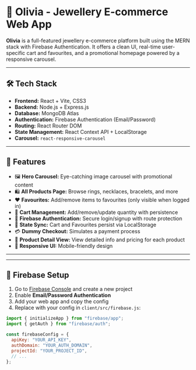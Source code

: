 # 💎 Olivia - Jewellery E-commerce Web App

**Olivia** is a full-featured jewellery e-commerce platform built using the MERN stack with Firebase Authentication. It offers a clean UI, real-time user-specific cart and favourites, and a promotional homepage powered by a responsive carousel.

---

## 🛠 Tech Stack

- **Frontend:** React + Vite, CSS3
- **Backend:** Node.js + Express.js
- **Database:** MongoDB Atlas
- **Authentication:** Firebase Authentication (Email/Password)
- **Routing:** React Router DOM
- **State Management:** React Context API + LocalStorage
- **Carousel:** `react-responsive-carousel`

---

## 📂 Features

- 🖼 **Hero Carousel:** Eye-catching image carousel with promotional content
- 🛍 **All Products Page:** Browse rings, necklaces, bracelets, and more
- ❤️ **Favourites:** Add/remove items to favourites (only visible when logged in)
- 🛒 **Cart Management:** Add/remove/update quantity with persistence
- 🔐 **Firebase Authentication:** Secure login/signup with route protection
- 🔄 **State Sync:** Cart and Favourites persist via LocalStorage
- 💳 **Dummy Checkout:** Simulates a payment process
- 🧾 **Product Detail View:** View detailed info and pricing for each product
- 📱 **Responsive UI:** Mobile-friendly design

---


---

## 🔐 Firebase Setup

1. Go to [Firebase Console](https://console.firebase.google.com) and create a new project
2. Enable **Email/Password Authentication**
3. Add your web app and copy the config
4. Replace with your config in `client/src/firebase.js`:

```js
import { initializeApp } from "firebase/app";
import { getAuth } from "firebase/auth";

const firebaseConfig = {
  apiKey: "YOUR_API_KEY",
  authDomain: "YOUR_AUTH_DOMAIN",
  projectId: "YOUR_PROJECT_ID",
  // ...
};
